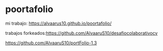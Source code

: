 ﻿# poortafolio

mi trabajo: https://alvaarus10.github.io/poortafolio/

trabajos forkeados:https://github.com/AlvaaruS10/desafiocolaborativocv

https://github.com/AlvaaruS10/portFolio-1.3

